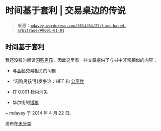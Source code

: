 <!--yml

分类：未分类

date: 2024-05-18 05:50:57

-->

# 时间基于套利 | 交易桌边的传说

> 来源：[`mdavey.wordpress.com/2014/04/22/time-based-arbitrage/#0001-01-01`](https://mdavey.wordpress.com/2014/04/22/time-based-arbitrage/#0001-01-01)

## 时间基于套利

我还没有时间读[闪购男孩](http://www.amazon.com/Flash-Boys-Wall-Street-Revolt/dp/0393244660)，因此这里有一些文章提供了与书中非常相似的内容：

+   与[高频](http://www.nakedcapitalism.com/2014/04/real-problem-high-frequency-trading.html)交易相关的问题

+   “闪购男孩”引发争论：HFT 和 [公平性](http://www.wallstreetandtech.com/electronic-trading/flash-boys-triggers-debate-hft-and-fairn/240166896)

+   在 0.001 [秒](http://www.nytimes.com/2014/04/20/books/review/flash-boys-by-michael-lewis.html?_r=3)内消失

+   华尔街的[猎狼](http://www.nytimes.com/2014/04/06/magazine/flash-boys-michael-lewis.html?_r=3)

~ mdavey 于 2014 年 4 月 22 日。

发布在[未分类](https://mdavey.wordpress.com/category/uncategorized/)
